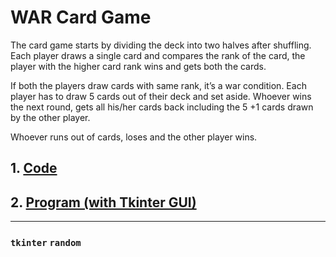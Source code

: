# WAR Card Game
The card game starts by dividing the deck into two halves after shuffling. Each player draws a single card and compares the rank of the card, the player with the higher card rank wins and gets both the cards. 

If both the players draw cards with same rank, it’s a war condition. 
Each player has to draw 5 cards out of their deck and set aside. Whoever wins the next round, gets all his/her cards back including the 5 +1 cards drawn by the other player. 

Whoever runs out of cards, loses and the other player wins.

## 1. [Code](https://github.com/Aishanipach/Beginners-Python-Programs/blob/main/Card_game_project/Code.py)
## 2. [Program (with Tkinter GUI)](https://github.com/Aishanipach/Beginners-Python-Programs/blob/main/Card_game_project/prog_gui.py)

---
### `tkinter`  `random`
